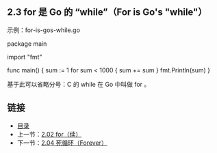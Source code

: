 ## 2.3 for 是 Go 的 “while”（For is Go's "while"）

示例：for-is-gos-while.go

  package main

  import "fmt"

  func main() {
    sum := 1
    for sum < 1000 {
      sum += sum
    }
    fmt.Println(sum)
  }

基于此可以省略分号：C 的 while 在 Go 中叫做 for 。

## 链接
* [目录](https://github.com/alphaxlvii/go-zh/blob/master/tour/directory.md)
* 上一节：[2.02 for（续）](https://github.com/alphaxlvii/go-zh/blob/master/tour/02.02.md)
* 下一节：[2.04 死循环（Forever）](https://github.com/alphaxlvii/go-zh/blob/master/tour/02.04.md)
